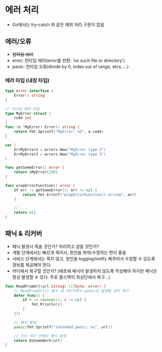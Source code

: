 # 에러 처리
* Go에서는 try-catch 와 같은 예외 처리 구문이 없음

## 에러/오류
* ~~컴파일 에러~~
* error: 런타임 에러(error를 반환: 'no such file or directory')
* panic: 런타임 오류(divide by 0, index out of range, etcs, ...)

### 에러 타입 (내장 타입)
```go
type error interface {
    Error() string
}
```

```go
// 커스텀 에러 타입
type MyError struct {
	code int
}
func (e *MyError) Error() string {
	return fmt.Sprintf("MyError: %d", e.code)
}

var (
	ErrMyError2 = errors.New("MyError type 2")
	ErrMyError3 = errors.New("MyError type 3")
)

func getSomeError() error {
	return &MyError{100}
}

func wrapErrorFunction() error {
	if err := getSomeError(); err != nil {
		return fmt.Errorf("wrapErrorFunction() err=%w", err)
	}

	// ...
	return nil
}
```

## 패닉 & 리커버

* 패닉 발생시 죽을 것인가? 처리하고 살릴 것인가?
* 개발 단계에서는 빠르게 죽어서, 원인을 파악/수정하는 편이 좋음
* 서비스 단계에서는 죽지 않고, 원인을 logging/notify 해주어서 수정할 수 있도록 정보를 제공해야 한다.  
* 어디에서 복구할 것인가? (애초에 패닉이 발생하지 않도록 작성해야 하지만 패닉은 항상 발생할 수 있다. 주로 콜스택의 최상단에서 복구...)  

```go
func ReadFromUrl(url string) ([]byte, error) {
    // ReadFromUrl() 함수 내 어딘가에서 panic이 발생할 경우 복구
    defer func() {
        if r := recover(); r != nil {
            fmt.Println(r)
        }
    }()

    // 패닉 발생
    panic(fmt.Sprintf("intended panic: %s", url))

    // 또는 여기 안에서 패닉 발생
    return DoSomeWork(url)
}
```
